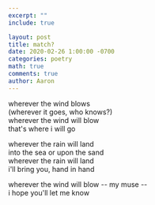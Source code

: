 ```yaml
---
excerpt: ""
include: true

layout: post
title: match? 
date: 2020-02-26 1:00:00 -0700
categories: poetry
math: true
comments: true
author: Aaron
---
```




wherever the wind blows  
(wherever it goes, who knows?)  
wherever the wind will blow  
that's where i will go  

wherever the rain will land  
into the sea or upon the sand  
wherever the rain will land  
i'll bring you, hand in hand  

wherever the wind will blow -- my muse --  
i hope you'll let me know
